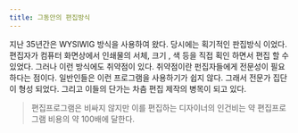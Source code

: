 ```yaml
---
title: 그동안의 편집방식
---
```


지난 35년간은 WYSIWIG 방식을 사용하여 왔다. 당시에는 획기적인 판집방식 이었다. 편집자가 컴퓨터 화면상에서 인쇄물의 서체, 크기 , 색 등을 직접 획인 하면서 편집  할 수 있었다. 그러나 이런 방식에도 취약점이 있다. 취약점이란 펀집자들에게 전문성이 필요하다는 점이다. 일반인들은 이런 프로그램을 사용하기가 쉽지 않다. 그래서 전문가 집단이 형성 되었다. 그리고 이들의 단가는 차츰 편집 제작의 병목이 되고 있다.

> 편집프로그램은 비싸지 않지만 이를 편집하는 디자이너의 인건비는 약 편집프로그램 비용의 약 100배에 달한다.